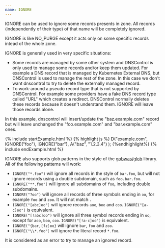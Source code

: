 ```yaml
---
name: IGNORE
---
```


IGNORE can be used to ignore some records presents in zone.
All records (independently of their type) of that name will be completely ignored.

IGNORE is like NO_PURGE except it acts only on some specific records intead of the whole zone.

IGNORE is generally used in very specific situations:

* Some records are managed by some other system and DNSControl is only used to manage some records and/or keep them updated. For example a DNS record that is managed by Kubernetes External DNS, but DNSControl is used to manage the rest of the zone. In this case we don't want dnscontrol to try to delete the externally managed record.
* To work-around a pseudo record type that is not supported by DNSControl. For example some providers have a fake DNS record type called "URL" which creates a redirect. DNSControl normally deletes these records because it doesn't understand them. IGNORE will leave those records alone.

In this example, dnscontrol will insert/update the "baz.example.com" record but will leave unchanged the "foo.example.com" and "bar.example.com" ones.

{% include startExample.html %}
{% highlight js %}
D("example.com",
  IGNORE("foo"),
  IGNORE("bar"),
  A("baz", "1.2.3.4")
);
{%endhighlight%}
{% include endExample.html %}

IGNORE also supports glob patterns in the style of the [gobwas/glob](https://github.com/gobwas/glob) library. All of 
the following patterns will work:

* `IGNORE("*.foo")` will ignore all records in the style of `bar.foo`, but will not ignore records using a double
subdomain, such as `foo.bar.foo`.
* `IGNORE("**.foo")` will ignore all subdomains of `foo`, including double subdomains.
* `IGNORE("?oo")` will ignore all records of three symbols ending in `oo`, for example `foo` and `zoo`. It will
not match `.`
* `IGNORE("[abc]oo")` will ignore records `aoo`, `boo` and `coo`. `IGNORE("[a-c]oo")` is equivalent.
* `IGNORE("[!abc]oo")` will ignore all three symbol records ending in `oo`, except for `aoo`, `boo`, `coo`. `IGNORE("[!a-c]oo")` is equivalent.
* `IGNORE("{bar,[fz]oo}` will ignore `bar`, `foo` and `zoo`.
* `IGNORE("\\*.foo")` will ignore the literal record `*.foo`.

It is considered as an error to try to manage an ignored record.